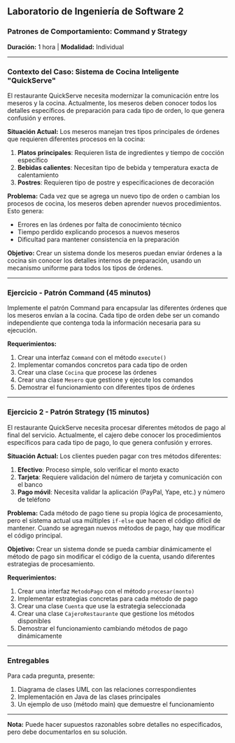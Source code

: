 ## Laboratorio de Ingeniería de Software 2

### Patrones de Comportamiento: Command y Strategy

**Duración:** 1 hora | **Modalidad:** Individual

---

### Contexto del Caso: Sistema de Cocina Inteligente "QuickServe"

El restaurante QuickServe necesita modernizar la comunicación entre los meseros y la cocina. Actualmente, los meseros deben conocer todos los detalles específicos de preparación para cada tipo de orden, lo que genera confusión y errores.

**Situación Actual:**
Los meseros manejan tres tipos principales de órdenes que requieren diferentes procesos en la cocina:

1. **Platos principales**: Requieren lista de ingredientes y tiempo de cocción específico
2. **Bebidas calientes**: Necesitan tipo de bebida y temperatura exacta de calentamiento
3. **Postres**: Requieren tipo de postre y especificaciones de decoración

**Problema:**
Cada vez que se agrega un nuevo tipo de orden o cambian los procesos de cocina, los meseros deben aprender nuevos procedimientos. Esto genera:

- Errores en las órdenes por falta de conocimiento técnico
- Tiempo perdido explicando procesos a nuevos meseros
- Dificultad para mantener consistencia en la preparación

**Objetivo:**
Crear un sistema donde los meseros puedan enviar órdenes a la cocina sin conocer los detalles internos de preparación, usando un mecanismo uniforme para todos los tipos de órdenes.

---

### Ejercicio - Patrón Command (45 minutos)

Implemente el patrón Command para encapsular las diferentes órdenes que los meseros envían a la cocina. Cada tipo de orden debe ser un comando independiente que contenga toda la información necesaria para su ejecución.

**Requerimientos:**

1. Crear una interfaz `Command` con el método `execute()`
2. Implementar comandos concretos para cada tipo de orden
3. Crear una clase `Cocina` que procese las órdenes
4. Crear una clase `Mesero` que gestione y ejecute los comandos
5. Demostrar el funcionamiento con diferentes tipos de órdenes

---

### Ejercicio 2 - Patrón Strategy (15 minutos)

El restaurante QuickServe necesita procesar diferentes métodos de pago al final del servicio. Actualmente, el cajero debe conocer los procedimientos específicos para cada tipo de pago, lo que genera confusión y errores.

**Situación Actual:**
Los clientes pueden pagar con tres métodos diferentes:

1. **Efectivo**: Proceso simple, solo verificar el monto exacto
2. **Tarjeta**: Requiere validación del número de tarjeta y comunicación con el banco
3. **Pago móvil**: Necesita validar la aplicación (PayPal, Yape, etc.) y número de teléfono

**Problema:**
Cada método de pago tiene su propia lógica de procesamiento, pero el sistema actual usa múltiples `if-else` que hacen el código difícil de mantener. Cuando se agregan nuevos métodos de pago, hay que modificar el código principal.

**Objetivo:**
Crear un sistema donde se pueda cambiar dinámicamente el método de pago sin modificar el código de la cuenta, usando diferentes estrategias de procesamiento.

**Requerimientos:**

1. Crear una interfaz `MetodoPago` con el método `procesar(monto)`
2. Implementar estrategias concretas para cada método de pago
3. Crear una clase `Cuenta` que use la estrategia seleccionada
4. Crear una clase `CajeroRestaurante` que gestione los métodos disponibles
5. Demostrar el funcionamiento cambiando métodos de pago dinámicamente

---

### Entregables

Para cada pregunta, presente:

1. Diagrama de clases UML con las relaciones correspondientes
2. Implementación en Java de las clases principales
3. Un ejemplo de uso (método main) que demuestre el funcionamiento

---

**Nota:** Puede hacer supuestos razonables sobre detalles no especificados, pero debe documentarlos en su solución.
